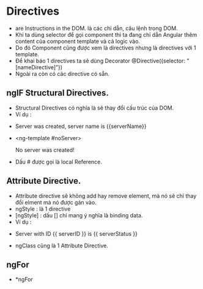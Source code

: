 # Directives 
- are Instructions in the DOM. là các chỉ dẫn, câu lệnh trong DOM.
- Khi ta dùng selector để gọi component thì ta đang chỉ dẫn Angular thêm content của component template và cả logic vào.
- Do đó Component cũng được xem là directives nhưng là directives với 1 template.
- Để khai báo 1 directives ta sẽ dùng Decorator @Directive({selector: "[nameDirective]"})
- Ngoài ra còn có các directive có sẵn.

## ngIF Structural Directives.
- Structural Directives có nghĩa là sẽ thay đổi cấu trúc của DOM.
- Ví dụ :

+   <p *ngIf="serverCreated; else noServer"> Server was created, server name is {{serverName}}</p>
+   <ng-template #noServer> <p>No server was created!</p> </ng-template>

- Dấu # được gọi là local Reference.

## Attribute Directive.
- Attribute directive sẽ không add hay remove element, mà nó sẽ chỉ thay đổi elment mà nó được gán vào.
- ngStyle : là 1 directive
- [ngStyle] : dấu [] chỉ mang ý nghĩa là binding data.
- Ví dụ :

+   <p [ngStyle]="{'backgroundColor': getColor()}" >Server with ID {{ serverID }} is {{ serverStatus }}</p>

- ngClass cũng là 1 Attribute Directive.

## ngFor 
- *ngFor
